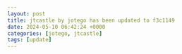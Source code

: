 ```yaml
---
layout: post
title: jtcastle by jotego has been updated to f3c1149
date: 2024-05-10 06:42:24 +0000
categories: [jotego, jtcastle]
tags: [update]
---
```


